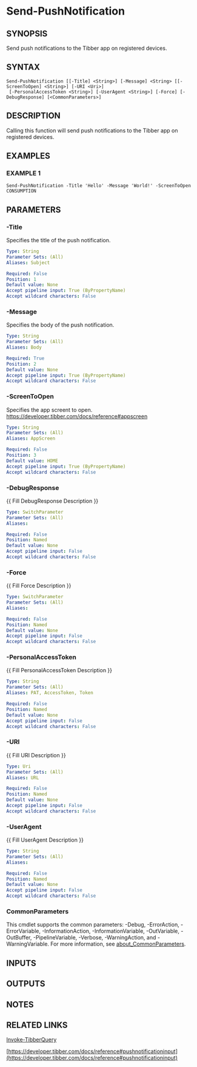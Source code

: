# Send-PushNotification

## SYNOPSIS
Send push notifications to the Tibber app on registered devices.

## SYNTAX

```
Send-PushNotification [[-Title] <String>] [-Message] <String> [[-ScreenToOpen] <String>] [-URI <Uri>]
 [-PersonalAccessToken <String>] [-UserAgent <String>] [-Force] [-DebugResponse] [<CommonParameters>]
```

## DESCRIPTION
Calling this function will send push notifications to the Tibber app on registered devices.

## EXAMPLES

### EXAMPLE 1
```
Send-PushNotification -Title 'Hello' -Message 'World!' -ScreenToOpen CONSUMPTION
```

## PARAMETERS

### -Title
Specifies the title of the push notification.

```yaml
Type: String
Parameter Sets: (All)
Aliases: Subject

Required: False
Position: 1
Default value: None
Accept pipeline input: True (ByPropertyName)
Accept wildcard characters: False
```

### -Message
Specifies the body of the push notification.

```yaml
Type: String
Parameter Sets: (All)
Aliases: Body

Required: True
Position: 2
Default value: None
Accept pipeline input: True (ByPropertyName)
Accept wildcard characters: False
```

### -ScreenToOpen
Specifies the app screent to open.
https://developer.tibber.com/docs/reference#appscreen

```yaml
Type: String
Parameter Sets: (All)
Aliases: AppScreen

Required: False
Position: 3
Default value: HOME
Accept pipeline input: True (ByPropertyName)
Accept wildcard characters: False
```

### -DebugResponse
{{ Fill DebugResponse Description }}

```yaml
Type: SwitchParameter
Parameter Sets: (All)
Aliases:

Required: False
Position: Named
Default value: None
Accept pipeline input: False
Accept wildcard characters: False
```

### -Force
{{ Fill Force Description }}

```yaml
Type: SwitchParameter
Parameter Sets: (All)
Aliases:

Required: False
Position: Named
Default value: None
Accept pipeline input: False
Accept wildcard characters: False
```

### -PersonalAccessToken
{{ Fill PersonalAccessToken Description }}

```yaml
Type: String
Parameter Sets: (All)
Aliases: PAT, AccessToken, Token

Required: False
Position: Named
Default value: None
Accept pipeline input: False
Accept wildcard characters: False
```

### -URI
{{ Fill URI Description }}

```yaml
Type: Uri
Parameter Sets: (All)
Aliases: URL

Required: False
Position: Named
Default value: None
Accept pipeline input: False
Accept wildcard characters: False
```

### -UserAgent
{{ Fill UserAgent Description }}

```yaml
Type: String
Parameter Sets: (All)
Aliases:

Required: False
Position: Named
Default value: None
Accept pipeline input: False
Accept wildcard characters: False
```

### CommonParameters
This cmdlet supports the common parameters: -Debug, -ErrorAction, -ErrorVariable, -InformationAction, -InformationVariable, -OutVariable, -OutBuffer, -PipelineVariable, -Verbose, -WarningAction, and -WarningVariable. For more information, see [about_CommonParameters](http://go.microsoft.com/fwlink/?LinkID=113216).

## INPUTS

## OUTPUTS

## NOTES

## RELATED LINKS

[Invoke-TibberQuery](Invoke-TibberQuery.md)

[https://developer.tibber.com/docs/reference#pushnotificationinput](https://developer.tibber.com/docs/reference#pushnotificationinput)

